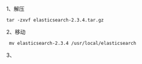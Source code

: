 1、解压

`tar -zxvf elasticsearch-2.3.4.tar.gz`

2、移动

`mv elasticsearch-2.3.4 /usr/local/elasticsearch`



3、

